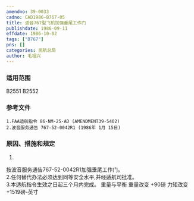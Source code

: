 ```yaml
---
amendno: 39-0033  
cadno: CAD1986-B767-05  
title: 波音767型飞机加强垂尾工作门  
publishdate: 1986-09-11  
effdate: 1986-10-02  
tags: ["B767"]  
pns: []  
categories: 民航总局  
author: 毛祖兴  
---
```

  
### 适用范围  
B2551 B2552  
  
<!--more-->  
### 参考文件  
    1.FAA适航指令 86-NM-25-AD (AMENDMENT39-5402)  
    2.波音服务通告 767-52-0042R1 (1986年 1月 15日)  
  
### 原因、措施和规定  
1.  
按波音服务通告767-52-0042R1加强垂尾工作门。  
    2.任何替代办法必须达到同等安全水平,并经适航司批准。  
    3.本适航指令生效之日起三个月内完成。 重量与平衡 重量改变  +90磅 力矩改变  +1519磅-英寸  
  

